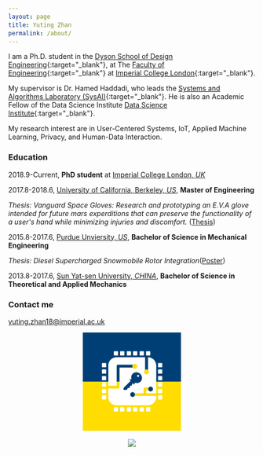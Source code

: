 ```yaml
---
layout: page
title: Yuting Zhan
permalink: /about/
---
```


I am a Ph.D. student in the [Dyson School of Design Engineering](http://www.imperial.ac.uk/design-engineering/){:target="_blank"}, at The [Faculty of Engineering](http://www.imperial.ac.uk/engineering/){:target="_blank"} at [Imperial College London](http://www.imperial.ac.uk){:target="_blank"}. 

 My supervisor is Dr. Hamed Haddadi, who leads the [Systems and Algorithms Laboratory (SysAl)](https://www.imperial.ac.uk/sysal){:target="_blank"}. He is also an Academic Fellow of the Data Science Institute [Data Science Institute](https://www.imperial.ac.uk/data-science/){:target="_blank"}.

My research interest are in User-Centered Systems, IoT, Applied Machine Learning, Privacy, and Human-Data Interaction.

### Education

2018.9-Current, **PhD student** at [Imperial College London, *UK*](https://www.imperial.ac.uk)

2017.8-2018.6, [University of California, Berkeley, *US*](https://www.berkeley.edu), 
**Master of Engineering**

*Thesis: Vanguard Space Gloves: Research and prototyping an E.V.A glove intended for future mars experditions that can preserve the functionality of a user's hand while minimizing injuries and discomfort.* ([Thesis]((https://yutingzhan.github.io/papers/Vanguard_Final_Paper.pdf)))

2015.8-2017.6, [Purdue Unviersity, *US*](https://www.purdue.edu), 
**Bachelor of Science in Mechanical Engineering**

*Thesis: Diesel Supercharged Snowmobile Rotor Integration*([Poster](https://yutingzhan.github.io/papers/FINAL_POSTER_New.pdf))

2013.8-2017.6, [Sun Yat-sen University, *CHINA*](http://www.sysu.edu.cn/2012/en/index.htm), 
**Bachelor of Science in Theoretical and Applied Mechanics**

### Contact me

[yuting.zhan18@imperial.ac.uk](mailto:yuting.zhan18@imperial.ac.uk)

<p align="center">
<a href="https://www.imperial.ac.uk/sysal/"><img src="https://raw.githubusercontent.com/haddadi/haddadi.github.io/master/images/SysALLogo.jpg" width="200"/>
<p align="center">
<a href="https://www.imperial.ac.uk"><img src="http://www.imperial.ac.uk/ImageCropToolT4/imageTool/uploaded-images/Blue-on-white--tojpeg_1495792235526_x1.jpg" width="200"/>
